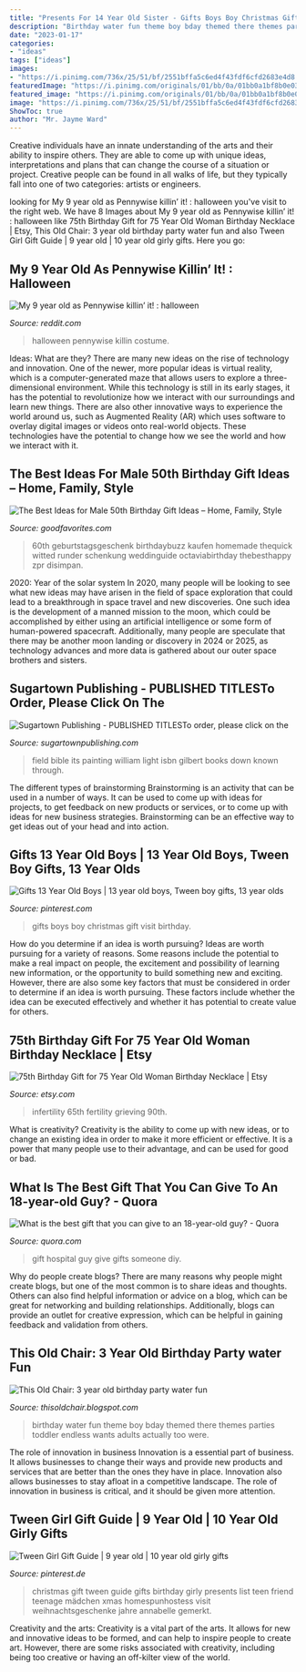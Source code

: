 ```yaml
---
title: "Presents For 14 Year Old Sister - Gifts Boys Boy Christmas Gift Visit Birthday"
description: "Birthday water fun theme boy bday themed there themes parties toddler endless wants adults actually too were"
date: "2023-01-17"
categories:
- "ideas"
tags: ["ideas"]
images:
- "https://i.pinimg.com/736x/25/51/bf/2551bffa5c6ed4f43fdf6cfd2683e4d8.jpg"
featuredImage: "https://i.pinimg.com/originals/01/bb/0a/01bb0a1bf8b0e0349ceaba480c22b755.jpg"
featured_image: "https://i.pinimg.com/originals/01/bb/0a/01bb0a1bf8b0e0349ceaba480c22b755.jpg"
image: "https://i.pinimg.com/736x/25/51/bf/2551bffa5c6ed4f43fdf6cfd2683e4d8.jpg"
ShowToc: true
author: "Mr. Jayme Ward"
---
```



Creative individuals have an innate understanding of the arts and their ability to inspire others. They are able to come up with unique ideas, interpretations and plans that can change the course of a situation or project. Creative people can be found in all walks of life, but they typically fall into one of two categories: artists or engineers.

	

		
looking for My 9 year old as Pennywise killin’ it! : halloween you've visit to the right web. We have 8 Images about My 9 year old as Pennywise killin’ it! : halloween like 75th Birthday Gift for 75 Year Old Woman Birthday Necklace | Etsy, This Old Chair: 3 year old birthday party water fun and also Tween Girl Gift Guide | 9 year old | 10 year old girly gifts. Here you go:
		
    
## My 9 Year Old As Pennywise Killin’ It! : Halloween

<img loading=lazy src="https://i.redd.it/8vitnlis2ss31.jpg" onerror="this.onerror=null;this.src='https://tse1.mm.bing.net/th?id=OIP.BxorWp4eV8AY2Pv9YdF1QAHaLW&amp;pid=15.1';" alt="My 9 year old as Pennywise killin’ it! : halloween">

_Source: reddit.com_

>halloween pennywise killin costume. 

	

Ideas: What are they?
There are many new ideas on the rise of technology and innovation. One of the newer, more popular ideas is virtual reality, which is a computer-generated maze that allows users to explore a three-dimensional environment. While this technology is still in its early stages, it has the potential to revolutionize how we interact with our surroundings and learn new things. There are also other innovative ways to experience the world around us, such as Augmented Reality (AR) which uses software to overlay digital images or videos onto real-world objects. These technologies have the potential to change how we see the world and how we interact with it.

    
## The Best Ideas For Male 50th Birthday Gift Ideas – Home, Family, Style

<img loading=lazy src="https://i.pinimg.com/originals/01/bb/0a/01bb0a1bf8b0e0349ceaba480c22b755.jpg" onerror="this.onerror=null;this.src='https://tse3.mm.bing.net/th?id=OIP.EtRks5_Va8n3ca6qGDgNFgHaJ4&amp;pid=15.1';" alt="The Best Ideas for Male 50th Birthday Gift Ideas – Home, Family, Style">

_Source: goodfavorites.com_

>60th geburtstagsgeschenk birthdaybuzz kaufen homemade thequick witted runder schenkung weddinguide octaviabirthday thebesthappy zpr disimpan. 

	

2020: Year of the solar system
In 2020, many people will be looking to see what new ideas may have arisen in the field of space exploration that could lead to a breakthrough in space travel and new discoveries. One such idea is the development of a manned mission to the moon, which could be accomplished by either using an artificial intelligence or some form of human-powered spacecraft. Additionally, many people are speculate that there may be another moon landing or discovery in 2024 or 2025, as technology advances and more data is gathered about our outer space brothers and sisters.

    
## Sugartown Publishing - PUBLISHED TITLESTo Order, Please Click On The

<img loading=lazy src="http://sugartownpublishing.com/yahoo_site_admin/assets/images/Voices_from_the_Field_at_350_dpi.80123431_std.jpg" onerror="this.onerror=null;this.src='https://tse3.mm.bing.net/th?id=OIP.fjDD9v3ye_t8jggkGVyhbgHaLH&amp;pid=15.1';" alt="Sugartown Publishing - PUBLISHED TITLESTo order, please click on the">

_Source: sugartownpublishing.com_

>field bible its painting william light isbn gilbert books down known through. 

	

The different types of brainstorming
Brainstorming is an activity that can be used in a number of ways. It can be used to come up with ideas for projects, to get feedback on new products or services, or to come up with ideas for new business strategies. Brainstorming can be an effective way to get ideas out of your head and into action.

    
## Gifts 13 Year Old Boys | 13 Year Old Boys, Tween Boy Gifts, 13 Year Olds

<img loading=lazy src="https://i.pinimg.com/736x/a1/4f/52/a14f5205e231b2018319f2f802dbb934.jpg" onerror="this.onerror=null;this.src='https://tse1.mm.bing.net/th?id=OIP.mabURlYb2kUBBU-ZyNsxfwHaPG&amp;pid=15.1';" alt="Gifts 13 Year Old Boys | 13 year old boys, Tween boy gifts, 13 year olds">

_Source: pinterest.com_

>gifts boys boy christmas gift visit birthday. 

	

How do you determine if an idea is worth pursuing?
Ideas are worth pursuing for a variety of reasons. Some reasons include the potential to make a real impact on people, the excitement and possibility of learning new information, or the opportunity to build something new and exciting. However, there are also some key factors that must be considered in order to determine if an idea is worth pursuing. These factors include whether the idea can be executed effectively and whether it has potential to create value for others.

    
## 75th Birthday Gift For 75 Year Old Woman Birthday Necklace | Etsy

<img loading=lazy src="https://i.etsystatic.com/20092436/r/il/ce12e4/2245756469/il_794xN.2245756469_sx2g.jpg" onerror="this.onerror=null;this.src='https://tse2.mm.bing.net/th?id=OIP.P2Qj8H-dSAy_OqIo1z-_yAHaHa&amp;pid=15.1';" alt="75th Birthday Gift for 75 Year Old Woman Birthday Necklace | Etsy">

_Source: etsy.com_

>infertility 65th fertility grieving 90th. 

	

What is creativity?
Creativity is the ability to come up with new ideas, or to change an existing idea in order to make it more efficient or effective. It is a power that many people use to their advantage, and can be used for good or bad.

    
## What Is The Best Gift That You Can Give To An 18-year-old Guy? - Quora

<img loading=lazy src="https://qph.fs.quoracdn.net/main-qimg-3037d9a5bb11685daeafedb1c1a9ed57" onerror="this.onerror=null;this.src='https://tse3.mm.bing.net/th?id=OIP.MDfZpbsRaF2ur-2xwantVwHaM4&amp;pid=15.1';" alt="What is the best gift that you can give to an 18-year-old guy? - Quora">

_Source: quora.com_

>gift hospital guy give gifts someone diy. 

	

Why do people create blogs?
There are many reasons why people might create blogs, but one of the most common is to share ideas and thoughts. Others can also find helpful information or advice on a blog, which can be great for networking and building relationships. Additionally, blogs can provide an outlet for creative expression, which can be helpful in gaining feedback and validation from others.

    
## This Old Chair: 3 Year Old Birthday Party water Fun

<img loading=lazy src="http://4.bp.blogspot.com/-I9D15ZhJ7FA/TkVTxqd3BcI/AAAAAAAAE0E/AvK6hZGRdoI/s1600/091-edit-birthday.jpg" onerror="this.onerror=null;this.src='https://tse1.mm.bing.net/th?id=OIP.Fq2cclV1tdlr9TgXaw2GIwHaLH&amp;pid=15.1';" alt="This Old Chair: 3 year old birthday party water fun">

_Source: thisoldchair.blogspot.com_

>birthday water fun theme boy bday themed there themes parties toddler endless wants adults actually too were. 

	

The role of innovation in business
Innovation is a essential part of business. It allows businesses to change their ways and provide new products and services that are better than the ones they have in place. Innovation also allows businesses to stay afloat in a competitive landscape. The role of innovation in business is critical, and it should be given more attention.

    
## Tween Girl Gift Guide | 9 Year Old | 10 Year Old Girly Gifts

<img loading=lazy src="https://i.pinimg.com/736x/25/51/bf/2551bffa5c6ed4f43fdf6cfd2683e4d8.jpg" onerror="this.onerror=null;this.src='https://tse4.mm.bing.net/th?id=OIP.ojFxcJ3Js0gm0pJbb-XtpwHaO0&amp;pid=15.1';" alt="Tween Girl Gift Guide | 9 year old | 10 year old girly gifts">

_Source: pinterest.de_

>christmas gift tween guide gifts birthday girly presents list teen friend teenage mädchen xmas homespunhostess visit weihnachtsgeschenke jahre annabelle gemerkt. 

	

Creativity and the arts:
Creativity is a vital part of the arts. It allows for new and innovative ideas to be formed, and can help to inspire people to create art. However, there are some risks associated with creativity, including being too creative or having an off-kilter view of the world.

